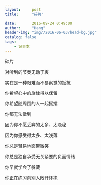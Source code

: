 ```yaml
---
layout:     post
title:      "碎片"

date:       2016-09-24 0:49:00
author:     "Hang"
header-img: "img//2016-06-03/head-bg.jpg"
catalog: false
tags:
    - 记事本
---
```


碎片

对听到的节奏无动于衷

实在是一种艰难而不易察觉的抵抗

你希望心中的旋律得以保留

你希望随周围的人一起摇摆

你都无法做到

因为你不愿丢弃的太多、太隐秘

因为你感受得太多、太浅薄

你总是轻易地面带微笑

你总是独自承受无关紧要的负面情绪

你早就学会了躲藏

你正在练习向别人敞开怀抱